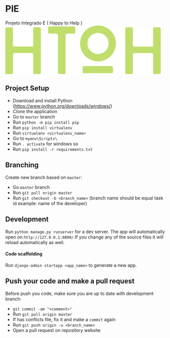 # PIE
Projeto Integrado E ( Happy to Help )
<img src="https://github.com/caduopm/PIE/blob/master/ProjetoIntegradoE/app_htoh/static/images/Icons/logo_htoh_green.fw.png" hegth="230" width="490">

## Project Setup
- Download and install Python (https://www.python.org/downloads/windows/)
- Clone the application
- Go to `master` branch
- Run `python -m pip install pip`
- Run `pip install virtualenv`
- Run `virtualenv <virtualenv_name>`
- Go to `myenv\Scripts\`
- Run `. activate` for windows so
- Run `pip install -r requirements.txt`

## Branching
Create new branch based on `master`: 
- Go `master` branch
- Run `git pull origin master`
- Run `git checkout -b <branch_name>` (branch name should be equal task id example: name of the developer)

## Development
Run `python manage.py runserver` for a dev server. The app will automatically open on `http://127.0.0.1:8000/`.If you change any of the source files it will reload automatically as well.

#### Code scaffolding
Run `django-admin startapp <app_name>` to generate a new app.

##  Push your code and make a pull request
Before push you code, make sure you are up to date with development branch:
- `git commit -am "<comment>"`
- Run `git pull origin master`
- If has conflicts file, fix it and make a `commit` again
- Run `git push origin -u <branch_name>`
- Open a pull request on repository website
